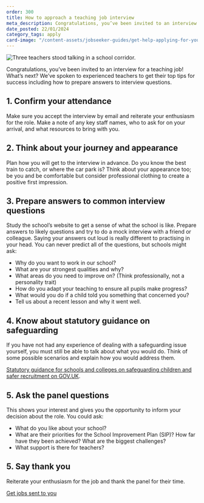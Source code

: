 ```yaml
---
order: 300
title: How to approach a teaching job interview
meta_description: Congratulations, you’ve been invited to an interview for a teaching job! What’s next? We’ve spoken to experienced teachers to get their top tips for success including how to prepare answers to interview questions.
date_posted: 22/01/2024
category_tags: apply
card-image: "/content-assets/jobseeker-guides/get-help-applying-for-your-teaching-role/how-to-approach-your-teaching-job-interview.jpg"
---
```


![Three teachers stood talking in a school corridor.](/content-assets/jobseeker-guides/get-help-applying-for-your-teaching-role/how-to-approach-your-teaching-job-interview.jpg)

Congratulations, you’ve been invited to an interview for a teaching job! What’s next? We’ve spoken to experienced teachers to get their top tips for success including how to prepare answers to interview questions.

## 1. Confirm your attendance
Make sure you accept the interview by email and reiterate your enthusiasm for the role. Make a note of any key staff names, who to ask for on your arrival, and what resources to bring with you.

## 2. Think about your journey and appearance
Plan how you will get to the interview in advance. Do you know the best train to catch, or where the car park is? Think about your appearance too; be you and be comfortable but consider professional clothing to create a positive first impression.

## 3. Prepare answers to common interview questions
Study the school’s website to get a sense of what the school is like. Prepare answers to likely questions and try to do a mock interview with a friend or colleague. Saying your answers out loud is really different to practising in your head. You can never predict all of the questions, but schools might ask:

* Why do you want to work in our school?
* What are your strongest qualities and why? 
* What areas do you need to improve on? (Think professionally, not a personality trait)
* How do you adapt your teaching to ensure all pupils make progress?
* What would you do if a child told you something that concerned you?
* Tell us about a recent lesson and why it went well.

## 4. Know about statutory guidance on safeguarding
If you have not had any experience of dealing with a safeguarding issue yourself, you must still be able to talk about what you would do. Think of some possible scenarios and explain how you would address them.

[Statutory guidance for schools and colleges on safeguarding children and safer recruitment on GOV.UK](https://www.gov.uk/government/publications/keeping-children-safe-in-education--2).

## 5. Ask the panel questions
This shows your interest and gives you the opportunity to inform your decision about the role. You could ask:

* What do you like about your school?
* What are their priorities for the School Improvement Plan (SIP)? How far have they been achieved? What are the biggest challenges?
* What support is there for teachers?

## 5. Say thank you
Reiterate your enthusiasm for the job and thank the panel for their time.

<a href="https://teaching-vacancies.service.gov.uk/subscriptions/new" class="govuk-button">Get jobs sent to you</a>

